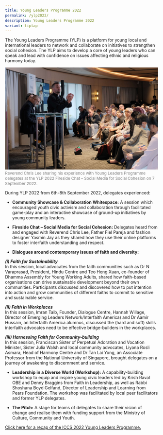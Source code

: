```yaml
---
title: Young Leaders Programme 2022
permalink: /ylp2022/
description: Young Leaders Programme 2022
variant: tiptap
---
```

The Young Leaders Programme (YLP) is a platform for young local and international leaders to network and collaborate on initiatives to strengthen social cohesion. The YLP aims to develop a core of young leaders who can speak and lead with confidence on issues affecting ethnic and religious harmony today. 

![](/images/Rev%20Chris.jpg)
<font color="grey"><font size="-1">Reverend Chris Lee sharing his experience with Young Leaders Programme delegates at the YLP 2022 Fireside Chat – Social Media for Social Cohesion on 7 September 2022.</font></font>

During YLP 2022 from 6th-8th September 2022, delegates experienced:

* **Community Showcase &amp; Collaboration Whitespace:** A session which encouraged youth civic activism and collaboration through facilitated game-play and an interactive showcase of ground-up initiatives by young community leaders.  


* **Fireside Chat – Social Media for Social Cohesion:** Delegates heard from and engaged with Reverend Chris Lee, Father Fiel Pareja and fashion designer Yasmin Jay as they shared how they use their online platforms to foster interfaith understanding and respect.  


* **Dialogues around contemporary issues of faith and diversity:**  

<b><i>(i) Faith for Sustainability</i></b>  
In this session, local advocates from the faith communities such as Dr N Varaprasad, President, Hindu Centre and Teo Heng Xuan, co-founder of Dhamma Assembly for Young Working Adults, shared how faith-based organisations can drive sustainable development beyond their own communities. Participants discussed and discovered how to put intention into action and grow communities of different faiths to commit to sensitive and sustainable service.  

<b><i>(ii) Faith in Workplaces</i></b>  
In this session, Imran Taib, Founder, Dialogue Centre, Hannah Willage, Director of Emerging Leaders Network/Interfaith America) and Dr Aamir Hussain, an Interfaith America alumnus, discussed the (hard and soft) skills interfaith advocates need to be effective bridge-builders in the workplaces.  

<b><i>(iii) Harnessing Faith for Community-building</i></b>    
In this session, Franciscan Sister of Perpetual Adoration and Vocation Minister, Sister Julia Walsh and local community advocates, Liyana Rosli Asmara, Head of Harmony Centre and Dr Tan Lai Yong, an Associate Professor from the National University of Singapore, brought delegates on a journey of awakening to discernment and service.  


* **Leadership in a Diverse World (Workshop):** A capability-building workshop to equip and inspire young civic leaders led by Krish Raval OBE and Denny Braggins from Faith in Leadership, as well as Rabbi Shoshana Boyd Gelfand, Director of Leadership and Learning from Pears Foundation. The workshop was facilitated by local peer facilitators and former YLP delegates.  


* **The Pitch:** A stage for teams of delegates to share their vision of change and realise them with funding support from the Ministry of Culture, Community and Youth.

[Click here for a recap of the ICCS 2022 Young Leaders Programme.](/latest/putting-our-faith-in-youth/)